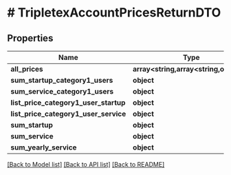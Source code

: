 # # TripletexAccountPricesReturnDTO

## Properties

Name | Type | Description | Notes
------------ | ------------- | ------------- | -------------
**all_prices** | **array<string,array<string,object>>** |  | [optional]
**sum_startup_category1_users** | **object** |  | [optional]
**sum_service_category1_users** | **object** |  | [optional]
**list_price_category1_user_startup** | **object** |  | [optional]
**list_price_category1_user_service** | **object** |  | [optional]
**sum_startup** | **object** |  | [optional]
**sum_service** | **object** |  | [optional]
**sum_yearly_service** | **object** |  | [optional]

[[Back to Model list]](../../README.md#models) [[Back to API list]](../../README.md#endpoints) [[Back to README]](../../README.md)
